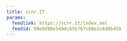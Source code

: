 ```yaml
---
title: scnr.IT
params:
  feedlink: https://scnr.it/index.xml
  feedid: 99e8d90e548dcb5b767c60e3c4d06450
---
```

